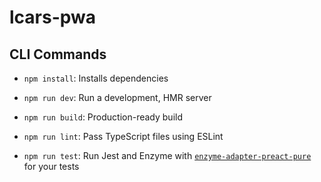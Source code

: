 # lcars-pwa

## CLI Commands

- `npm install`: Installs dependencies

- `npm run dev`: Run a development, HMR server

- `npm run build`: Production-ready build

- `npm run lint`: Pass TypeScript files using ESLint

- `npm run test`: Run Jest and Enzyme with
  [`enzyme-adapter-preact-pure`](https://github.com/preactjs/enzyme-adapter-preact-pure) for
  your tests
